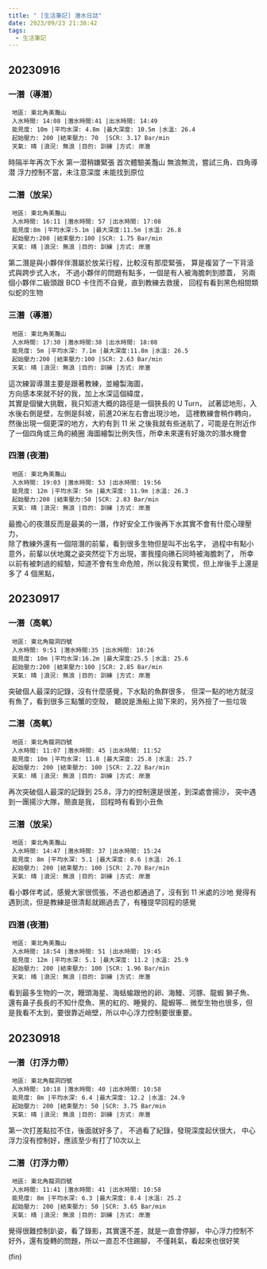```yaml
---
title: " [生活筆記] 潛水日誌"
date: 2023/09/23 21:38:42
tags:
  - 生活筆記
---
```


## 20230916

### 一潛（導潛）

```text
 地區: 東北角美灩山
 入水時間: 14:08 |潛水時間:41 |出水時間: 14:49
 能見度: 10m |平均水深: 4.8m |最大深度: 10.5m |水溫: 26.4
 起始壓力: 200 |結束壓力: 70  |SCR: 3.17 Bar/min
 天氣: 晴 |浪況: 無浪 |目的: 訓練 |方式: 岸潛
```

時隔半年再次下水
第一潜稍嫌緊張
首次體驗美灩山
無浪無流，嘗試三角、四角導潜
浮力控制不當，未注意深度
未能找到原位

### 二潛（放呆）

```text
 地區: 東北角美灩山
 入水時間: 16:11 |潛水時間: 57 |出水時間: 17:08
 能見度:8m |平均水深:5.1m |最大深度:11.5m |水溫: 26.8
 起始壓力:200 |結束壓力:100 |SCR: 1.75 Bar/min
 天氣: 晴 |浪況: 無浪 |目的: 訓練 |方式: 岸潛
```

第二潛是與小夥伴伴潛屬於放呆行程，比較沒有那麼緊張，
算是複習了一下背滾式與跨步式入水，
不過小夥伴的問題有點多，一個是有人被海膽刺到膝蓋，
另兩個小夥伴二級頭跟 BCD 卡住而不自覺，直到教練去救援，
回程有看到黑色相間類似蛇的生物

### 三潛（導潛）

```text
 地區: 東北角美灩山
 入水時間: 17:30 |潛水時間:38 |出水時間: 18:08
 能見度: 5m |平均水深: 7.1m |最大深度:11.8m |水溫: 26.5
 起始壓力:200 |結束壓力:100 |SCR: 2.63 Bar/min
 天氣: 晴 |浪況: 無浪 |目的: 訓練 |方式: 岸潛
```

這次練習導潛主要是跟著教練，並繪製海圖，  
方向感本來就不好的我，加上水深這個緯度，  
其實是個蠻大挑戰，我只知道大概的路徑是一個狹長的 U Turn，
試著認地形，入水後右側是壁，左側是斜坡，前進20米左右會出現沙地，
這裡教練會稍作轉向，然後出現一個更深的地方，大約有到 11 米
之後我就有些迷航了，可能是在附近作了一個四角或三角的繞圈
海圖繪製比例失恆，所幸未來還有好幾次的潛水機會

### 四潛 (夜潛)

```text
 地區: 東北角美灩山
 入水時間: 19:03 |潛水時間: 53 |出水時間: 19:56
 能見度: 12m |平均水深: 5m |最大深度: 11.9m |水溫: 26.3
 起始壓力:200 |結束壓力:50 |SCR: 2.83 Bar/min
 天氣: 晴 |浪況: 無浪 |目的: 訓練 |方式: 岸潛
```

最擔心的夜潛反而是最美的一潛，作好安全工作後再下水其實不會有什麼心理壓力，  
除了教練外還有一個陪潛的前輩，看到很多生物但是叫不出名字，
過程中有點小意外，前輩以伏地魔之姿突然從下方出現，害我撞向礁石同時被海膽刺了，
所幸以前有被刺過的經驗，知道不會有生命危險，所以我沒有驚慌，但上岸後手上還是多了 4 個黑點，

## 20230917

### 一潛（高氧）

```text
 地區: 東北角龍洞四號
 入水時間: 9:51 |潛水時間:35 |出水時間: 10:26
 能見度: 10m |平均水深:16.2m |最大深度:25.5 |水溫: 25.6
 起始壓力:200 |結束壓力:100 |SCR: 2.85 Bar/min
 天氣: 晴 |浪況: 無浪 |目的: 訓練 |方式: 岸潛
```

突破個人最深的記錄，沒有什麼感覺，下水點的魚群很多，
但深一點的地方就沒有魚了，看到很多三點蟹的空殼，
聽說是漁船上拋下來的，另外撿了一些垃圾

### 二潛（高氧）

```text
 地區: 東北角龍洞四號
 入水時間: 11:07 |潛水時間: 45 |出水時間: 11:52
 能見度: 10m |平均水深: 11.8 |最大深度: 25.8 |水溫: 25.7
 起始壓力: 200 |結束壓力: 100 |SCR: 2.22 Bar/min
 天氣: 晴 |浪況: 無浪 |目的: 訓練 |方式: 岸潛
```

再次突破個人最深的記錄到 25.8，浮力的控制還是很差，到深處會揚沙，
突中遇到一團揚沙大隊，簡直是我，
回程時有看到小丑魚

### 三潛（放呆）

```text
 地區: 東北角美灩山
 入水時間: 14:47 |潛水時間: 37 |出水時間: 15:24
 能見度: 8m |平均水深: 5.1 |最大深度: 8.6 |水溫: 26.1
 起始壓力: 200 |結束壓力: 100 |SCR: 2.70 Bar/min
 天氣: 晴 |浪況: 無浪 |目的: 訓練 |方式: 岸潛
```

看小夥伴考試，感覺大家很慌張，不過也都通過了，沒有到 11 米處的沙地
覺得有遇到流，但是教練是很清鬆就踢過去了，有種提早回程的感覺

### 四潛 (夜潛)

```text
 地區: 東北角美灩山
 入水時間: 18:54 |潛水時間: 51 |出水時間: 19:45
 能見度: 12m |平均水深: 5.1 |最大深度: 11.2 |水溫: 25.9
 起始壓力: 200 |結束壓力: 100 |SCR: 1.96 Bar/min
 天氣: 晴 |浪況: 無浪 |目的: 訓練 |方式: 岸潛
```

看到最多生物的一次，饅頭海星、海蛞蝓跟他的卵、海鰻、河豚、龍蝦
獅子魚、還有鼻子長長的不知什麼魚、黑的紅的、睡覺的、龍蝦等…
微型生物也很多，但是我看不太到，要很靠近峭壁，所以中心浮力控制要很重要。  

## 20230918

### 一潛（打浮力帶）

```text
 地區: 東北角龍洞四號
 入水時間: 10:18 |潛水時間: 40 |出水時間: 10:58
 能見度: 8m |平均水深: 6.4 |最大深度: 12.2 |水溫: 24.9
 起始壓力: 200 |結束壓力: 50 |SCR: 3.75 Bar/min
 天氣: 晴 |浪況: 無浪 |目的: 訓練 |方式: 岸潛
```

第一次打差點拉不住，後面就好多了，
不過看了紀錄，發現深度起伏很大，
中心浮力沒有控制好，應該至少有打了10次以上

### 二潛（打浮力帶）

```text
 地區: 東北角龍洞四號
 入水時間: 11:41 |潛水時間: 41 |出水時間: 10:58
 能見度: 8m |平均水深: 6.3 |最大深度: 8.4 |水溫: 25.2
 起始壓力: 200 |結束壓力: 50 |SCR: 3.65 Bar/min
 天氣: 晴 |浪況: 無浪 |目的: 訓練 |方式: 岸潛
```

覺得很難控制趴姿，看了錄影，其實還不差，就是一直會停腳，
中心浮力控制不好外，還有旋轉的問題，所以一直忍不住踢腳，
不僅耗氣，看起來也很好笑


(fin)
